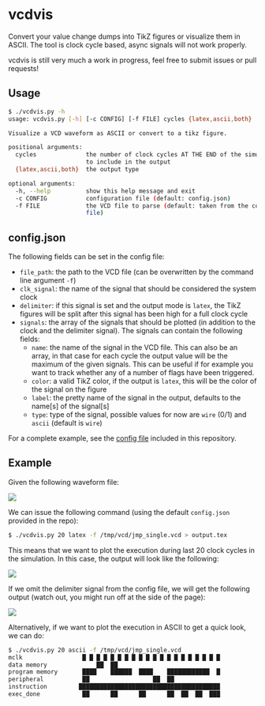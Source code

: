 # vcdvis

Convert your value change dumps into TikZ figures or visualize them in ASCII.
The tool is clock cycle based, async signals will not work properly.

vcdvis is still very much a work in progress, feel free to submit issues or pull requests!

## Usage

```bash
$ ./vcdvis.py -h
usage: vcdvis.py [-h] [-c CONFIG] [-f FILE] cycles {latex,ascii,both}

Visualize a VCD waveform as ASCII or convert to a tikz figure.

positional arguments:
  cycles              the number of clock cycles AT THE END of the simulation
                      to include in the output
  {latex,ascii,both}  the output type

optional arguments:
  -h, --help          show this help message and exit
  -c CONFIG           configuration file (default: config.json)
  -f FILE             the VCD file to parse (default: taken from the config
                      file)
```

## config.json

The following fields can be set in the config file:

- `file_path`: the path to the VCD file (can be overwritten by the command line argument `-f`)
- `clk_signal`: the name of the signal that should be considered the system clock
- `delimiter`: if this signal is set and the output mode is `latex`, the TikZ figures will be split after this signal has been high for a full clock cycle
- `signals`: the array of the signals that should be plotted (in addition to the clock and the delimiter signal). The signals can contain the following fields:
    + `name`: the name of the signal in the VCD file. This can also be an array, in that case for each cycle the output value will be the maximum of the given signals. This can be useful if for example you want to track whether any of a number of flags have been triggered.
    + `color`: a valid TikZ color, if the output is `latex`, this will be the color of the signal on the figure
    + `label`: the pretty name of the signal in the output, defaults to the name[s] of the signal[s]
    + `type`: type of the signal, possible values for now are `wire` (0/1) and `ascii` (default is `wire`)

For a complete example, see the [config file](config.json) included in this repository.

## Example

Given the following waveform file:

![](https://i.imgur.com/qEUzd5q.png)

We can issue the following command (using the default `config.json` provided in the repo):

```bash
$ ./vcdvis.py 20 latex -f /tmp/vcd/jmp_single.vcd > output.tex
```

This means that we want to plot the execution during last 20 clock cycles in the simulation.
In this case, the output will look like the following:

![](https://i.imgur.com/8tz2juR.png)

If we omit the delimiter signal from the config file, we will get the following output (watch out, you might run off at the side of the page):

![](https://i.imgur.com/V82va9C.png)

Alternatively, if we want to plot the execution in ASCII to get a quick look, we can do:

```bash
$ ./vcdvis.py 20 ascii -f /tmp/vcd/jmp_single.vcd
mclk                 █ █ █ █ █ █ █ █ █ █ █ █ █ █ █ █ █ █ █ █
data memory              ██  ██
program memory       ████    ██████  ████    ████████████  █
peripheral           ██                  ██  ██
instruction         ████████████████████████████████████████
exec_done            ██      ██      ██      ██  ██  ██  ███
```
